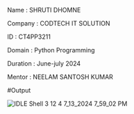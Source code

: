 Name : SHRUTI DHOMNE

Company : CODTECH IT SOLUTION

ID : CT4PP3211

Domain : Python Programming

Duration : June-july 2024

Mentor : NEELAM SANTOSH KUMAR

#Output

![IDLE Shell 3 12 4 7_13_2024 7_59_02 PM](https://github.com/user-attachments/assets/257694aa-17cb-414e-8cf5-88e54fc80666)
